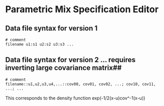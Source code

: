 # Parametric Mix Specification Editor #

## Data file syntax for version 1
```
# comment
filename u1:s1 u2:s2 u3:s3 ...
```

## Data file syntax for version 2 ... requires inverting large covariance matrix##
```
# comment
filename::u1,u2,u3,u4,...::cov00, cov01, cov02, ...; cov10, cov11, ...; ...
```

This corresponds to the density function exp(-1/2(x-u)cov^-1(x-u))